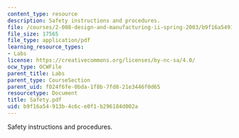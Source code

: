 ```yaml
---
content_type: resource
description: Safety instructions and procedures.
file: /courses/2-008-design-and-manufacturing-ii-spring-2003/b9f16a54913b4c6ce0f1b296184d002a_Safety.pdf
file_size: 17565
file_type: application/pdf
learning_resource_types:
- Labs
license: https://creativecommons.org/licenses/by-nc-sa/4.0/
ocw_type: OCWFile
parent_title: Labs
parent_type: CourseSection
parent_uid: f024f6fe-0bda-1f8b-7fd8-21e3446f0d65
resourcetype: Document
title: Safety.pdf
uid: b9f16a54-913b-4c6c-e0f1-b296184d002a
---
```

Safety instructions and procedures.